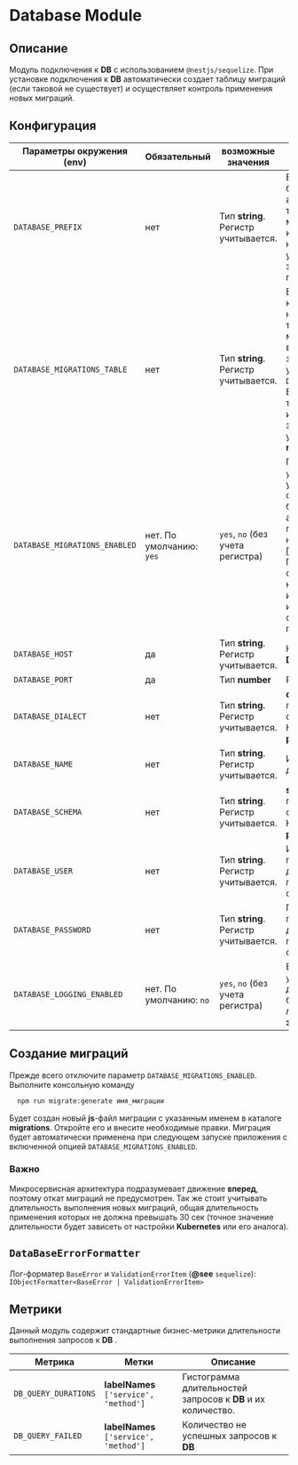 # Database Module

## Описание

Модуль подключения к **DB** с использованием `@nestjs/sequelize`.
При установке подключения к **DB** автоматически создает таблицу миграций (если таковой не существует) и осуществляет контроль применения новых миграций.

## Конфигурация

| Параметры окружения (**env**)| Обязательный| возможные значения | Описание|
|---|---|---|---|
| `DATABASE_PREFIX` | нет  | Тип **string**. Регистр учитывается. | Если задано, то будет анализироваться таблица миграции, имя которой начинается с указанного значения префикса. |
| `DATABASE_MIGRATIONS_TABLE` | нет  | Тип **string**. Регистр учитывается. | Если задано, то в качестве названия таблицы миграций будет взято указанное значение с учетом  `DATABASE_PREFIX`. Если не указано, тогда будет использовано значение по умолчанию: **migrations**. |
| `DATABASE_MIGRATIONS_ENABLED` | нет. По умолчанию: `yes`  | `yes`, `no` (без учета регистра)| При значении `yes`, после установки соединения с **DB** будут автоматически применены все новые миграции. <br> <u>Примечание</u><br> Перед созданием новой миграции и ее отладки имеет смысл отключить этот параметр. |
| `DATABASE_HOST` | да  | Тип **string**. Регистр учитывается.| Host сервера **DB**. |
| `DATABASE_PORT` | да  | Тип **number**| Port сервера **DB**. |
| `DATABASE_DIALECT` | нет  | Тип **string**. Регистр учитывается. | **dialect** подключения к серверу **DB**. <br> Например: **postgres** |
| `DATABASE_NAME` | нет  | Тип **string**. Регистр учитывается. | Имя базы данных |
| `DATABASE_SCHEMA` | нет  | Тип **string**. Регистр учитывается. | **schema** подключения к серверу **DB**. <br> Например: **public** |
| `DATABASE_USER` | нет  | Тип **string**. Регистр учитывается. | Имя пользователя для подключения к серверу **DB**.  |
| `DATABASE_PASSWORD` | нет  | Тип **string**. Регистр учитывается. | Пароль пользователя для подключения к серверу **DB**.  |
| `DATABASE_LOGGING_ENABLED` | нет. По умолчанию: `no`   | `yes`, `no` (без учета регистра) | Если указано `yes`, тогда дополнительно будут писаться логи всех **SQL-запросов** к **DB** |

## Создание миграций

Прежде всего отключите параметр `DATABASE_MIGRATIONS_ENABLED`.
Выполните консольную команду

```sh
  npm run migrate:generate имя_миграции
```

Будет создан новый **js**-файл миграции с указанным именем в каталоге **migrations**. Откройте его и внесите необходимые правки.
Миграция будет автоматически применена при следующем запуске приложения с включенной опцией `DATABASE_MIGRATIONS_ENABLED`.

### Важно

Микросервисная архитектура подразумевает движение **вперед**, поэтому откат миграций не предусмотрен.
Так же стоит учитывать длительность выполнения новых миграций, общая длительность применения которых не должна превышать 30 сек (точное значение  длительности будет зависеть от настройки **Kubernetes** или его аналога).

## `DataBaseErrorFormatter`

Лог-форматер `BaseError` и `ValidationErrorItem` (**@see** `sequelize`): `IObjectFormatter<BaseError | ValidationErrorItem>`

## Метрики

Данный модуль содержит стандартные бизнес-метрики длительности выполнения запросов к **DB** .

| Метрика| Метки |Описание|
|---|---|---|
|`DB_QUERY_DURATIONS`|  **labelNames** `['service', 'method']` | Гистограмма длительностей запросов к **DB** и их количество. |
|`DB_QUERY_FAILED`|  **labelNames** `['service', 'method']` | Количество не успешных запросов к **DB** |
